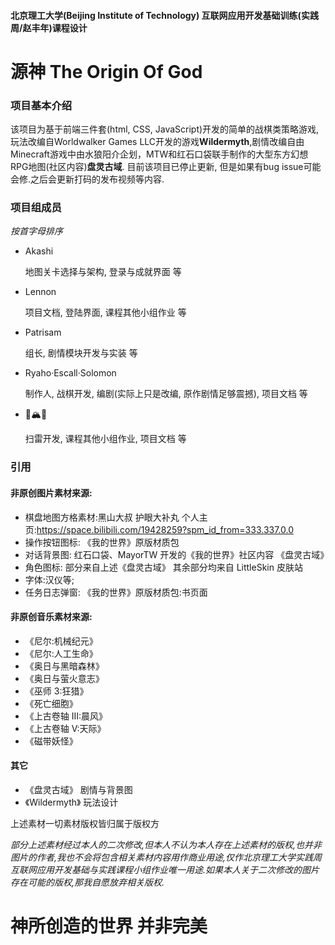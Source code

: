 #### 北京理工大学(Beijing Institute of Technology) 互联网应用开发基础训练(实践周/赵丰年)课程设计
# 源神 The Origin Of God

### 项目基本介绍
该项目为基于前端三件套(html, CSS, JavaScript)开发的简单的战棋类策略游戏,玩法改编自Worldwalker Games LLC开发的游戏**Wildermyth**,剧情改编自由Minecraft游戏中由水狼阳介企划，MTW和红石口袋联手制作的大型东方幻想RPG地图(社区内容)**盘灵古域**.
目前该项目已停止更新, 但是如果有bug issue可能会修.之后会更新打码的发布视频等内容.

### 项目组成员
*按首字母排序*
* Akashi

  地图关卡选择与架构, 登录与成就界面 等
* Lennon

    项目文档, 登陆界面, 课程其他小组作业 等
* Patrisam

    组长, 剧情模块开发与实装 等
* Ryaho·Escall·Solomon

    制作人, 战棋开发, 编剧(实际上只是改编, 原作剧情足够震撼), 项目文档 等
* 🌈🏔🌇

    扫雷开发, 课程其他小组作业, 项目文档 等


### 引用
#### 非原创图片素材来源:
* 棋盘地图方格素材:黑山大叔 护眼大补丸 个人主页:https://space.bilibili.com/19428259?spm_id_from=333.337.0.0
* 操作按钮图标: 《我的世界》原版材质包
* 对话背景图: 红石口袋、MayorTW 开发的《我的世界》社区内容 《盘灵古域》
* 角色图标: 部分来自上述《盘灵古域》 其余部分均来自 LittleSkin 皮肤站
* 字体:汉仪等;
* 任务日志弹窗: 《我的世界》原版材质包:书页面


#### 非原创音乐素材来源:
* 《尼尔:机械纪元》
* 《尼尔:人工生命》
* 《奥日与黑暗森林》
* 《奥日与萤火意志》
* 《巫师 3:狂猎》
* 《死亡细胞》
* 《上古卷轴 III:晨风》
* 《上古卷轴 V:天际》
* 《磁带妖怪》

#### 其它
* 《盘灵古域》 剧情与背景图
* 《Wildermyth》 玩法设计

上述素材一切素材版权皆归属于版权方

*部分上述素材经过本人的二次修改,但本人不认为本人存在上述素材的版权,也并非图片的作者,我也不会将包含相关素材内容用作商业用途,仅作北京理工大学实践周互联网应用开发基础与实践课程小组作业唯一用途.如果本人关于二次修改的图片存在可能的版权,那我自愿放弃相关版权.*

# 神所创造的世界 并非完美
